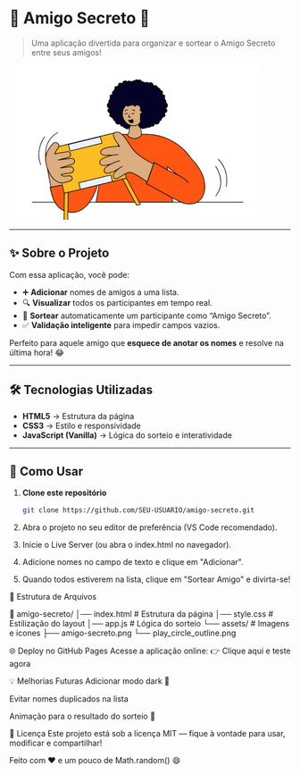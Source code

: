 # 🎉 Amigo Secreto 🎁  

> Uma aplicação divertida para organizar e sortear o Amigo Secreto entre seus amigos!  

![Preview](assets/amigo-secreto.png)  

---

## ✨ Sobre o Projeto
Com essa aplicação, você pode:
- ➕ **Adicionar** nomes de amigos a uma lista.
- 🔍 **Visualizar** todos os participantes em tempo real.
- 🎲 **Sortear** automaticamente um participante como “Amigo Secreto”.
- ✅ **Validação inteligente** para impedir campos vazios.

Perfeito para aquele amigo que **esquece de anotar os nomes** e resolve na última hora! 😂  

---

## 🛠 Tecnologias Utilizadas
- **HTML5** → Estrutura da página  
- **CSS3** → Estilo e responsividade  
- **JavaScript (Vanilla)** → Lógica do sorteio e interatividade  

---

## 🚀 Como Usar

1. **Clone este repositório**  
   ```bash
   git clone https://github.com/SEU-USUARIO/amigo-secreto.git

2.  Abra o projeto no seu editor de preferência (VS Code recomendado).

3.  Inicie o Live Server (ou abra o index.html no navegador).

4.  Adicione nomes no campo de texto e clique em "Adicionar".

5.  Quando todos estiverem na lista, clique em "Sortear Amigo" e divirta-se!


📂 Estrutura de Arquivos
   
📁 amigo-secreto/
│── index.html         # Estrutura da página
│── style.css          # Estilização do layout
│── app.js             # Lógica do sorteio
└── assets/            # Imagens e ícones
    ├── amigo-secreto.png
    └── play_circle_outline.png


🌐 Deploy no GitHub Pages
Acesse a aplicação online:
👉 Clique aqui e teste agora

💡 Melhorias Futuras
 Adicionar modo dark 🌙

 Evitar nomes duplicados na lista

 Animação para o resultado do sorteio 🎰

📜 Licença
Este projeto está sob a licença MIT — fique à vontade para usar, modificar e compartilhar!

Feito com ❤️ e um pouco de Math.random() 😄
